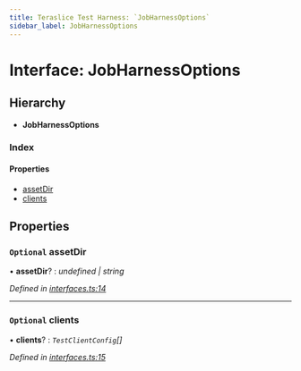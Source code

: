 ```yaml
---
title: Teraslice Test Harness: `JobHarnessOptions`
sidebar_label: JobHarnessOptions
---
```


# Interface: JobHarnessOptions

## Hierarchy

* **JobHarnessOptions**

### Index

#### Properties

* [assetDir](jobharnessoptions.md#optional-assetdir)
* [clients](jobharnessoptions.md#optional-clients)

## Properties

### `Optional` assetDir

• **assetDir**? : *undefined | string*

*Defined in [interfaces.ts:14](https://github.com/terascope/teraslice/blob/6aab1cd2/packages/teraslice-test-harness/src/interfaces.ts#L14)*

___

### `Optional` clients

• **clients**? : *`TestClientConfig`[]*

*Defined in [interfaces.ts:15](https://github.com/terascope/teraslice/blob/6aab1cd2/packages/teraslice-test-harness/src/interfaces.ts#L15)*
